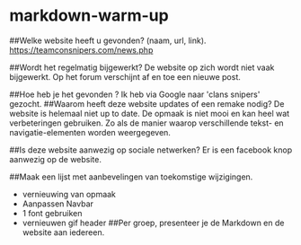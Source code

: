 # markdown-warm-up


##Welke website heeft u gevonden? (naam, url, link).
https://teamconsnipers.com/news.php

##Wordt het regelmatig bijgewerkt?
De website op zich wordt niet vaak bijgewerkt. Op het forum verschijnt af en toe een nieuwe post.

##Hoe heb je het gevonden ?
Ik heb via Google naar 'clans snipers' gezocht.
##Waarom heeft deze website updates of een remake nodig?
De website is helemaal niet up to date. De opmaak is niet mooi en kan heel wat verbeteringen gebruiken. Zo als de manier waarop verschillende tekst- en navigatie-elementen worden weergegeven.

##Is deze website aanwezig op sociale netwerken?
Er is een facebook knop aanwezig op de website.

##Maak een lijst met aanbevelingen van toekomstige wijzigingen.
- vernieuwing van opmaak
- Aanpassen Navbar
- 1 font gebruiken
- vernieuwen gif header
##Per groep, presenteer je de Markdown en de website aan iedereen.
